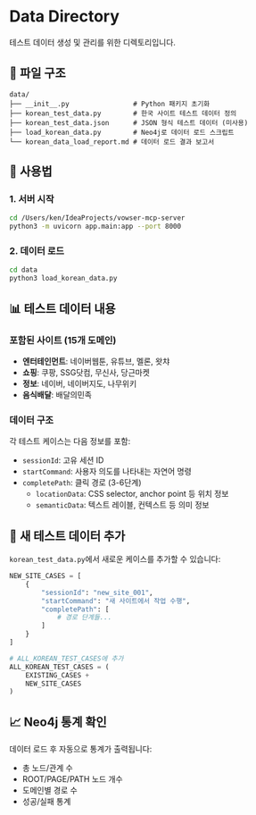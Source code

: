 # Data Directory

테스트 데이터 생성 및 관리를 위한 디렉토리입니다.

## 📁 파일 구조

```
data/
├── __init__.py                # Python 패키지 초기화
├── korean_test_data.py        # 한국 사이트 테스트 데이터 정의
├── korean_test_data.json      # JSON 형식 테스트 데이터 (미사용)
├── load_korean_data.py        # Neo4j로 데이터 로드 스크립트
└── korean_data_load_report.md # 데이터 로드 결과 보고서
```

## 🚀 사용법

### 1. 서버 시작
```bash
cd /Users/ken/IdeaProjects/vowser-mcp-server
python3 -m uvicorn app.main:app --port 8000
```

### 2. 데이터 로드
```bash
cd data
python3 load_korean_data.py
```

## 📊 테스트 데이터 내용

### 포함된 사이트 (15개 도메인)
- **엔터테인먼트**: 네이버웹툰, 유튜브, 멜론, 왓챠
- **쇼핑**: 쿠팡, SSG닷컴, 무신사, 당근마켓  
- **정보**: 네이버, 네이버지도, 나무위키
- **음식배달**: 배달의민족

### 데이터 구조
각 테스트 케이스는 다음 정보를 포함:
- `sessionId`: 고유 세션 ID
- `startCommand`: 사용자 의도를 나타내는 자연어 명령
- `completePath`: 클릭 경로 (3-6단계)
  - `locationData`: CSS selector, anchor point 등 위치 정보
  - `semanticData`: 텍스트 레이블, 컨텍스트 등 의미 정보

## 🔧 새 테스트 데이터 추가

`korean_test_data.py`에서 새로운 케이스를 추가할 수 있습니다:

```python
NEW_SITE_CASES = [
    {
        "sessionId": "new_site_001",
        "startCommand": "새 사이트에서 작업 수행",
        "completePath": [
            # 경로 단계들...
        ]
    }
]

# ALL_KOREAN_TEST_CASES에 추가
ALL_KOREAN_TEST_CASES = (
    EXISTING_CASES +
    NEW_SITE_CASES
)
```

## 📈 Neo4j 통계 확인

데이터 로드 후 자동으로 통계가 출력됩니다:
- 총 노드/관계 수
- ROOT/PAGE/PATH 노드 개수
- 도메인별 경로 수
- 성공/실패 통계